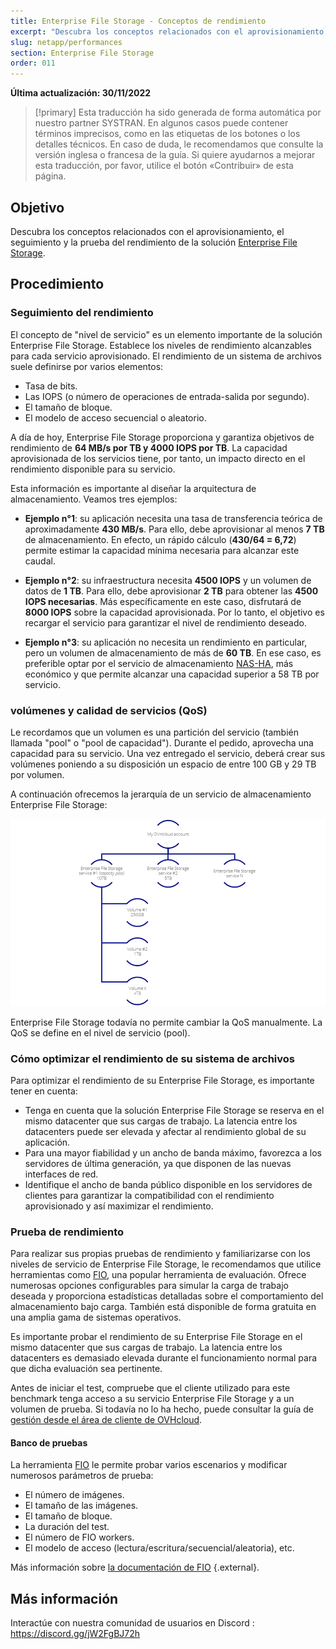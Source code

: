 ```yaml
---
title: Enterprise File Storage - Conceptos de rendimiento
excerpt: "Descubra los conceptos relacionados con el aprovisionamiento, el seguimiento y la prueba de rendimiento de la solución Enterprise File Storage"
slug: netapp/performances
section: Enterprise File Storage
order: 011
---
```


**Última actualización: 30/11/2022**

> [!primary]
> Esta traducción ha sido generada de forma automática por nuestro partner SYSTRAN. En algunos casos puede contener términos imprecisos, como en las etiquetas de los botones o los detalles técnicos. En caso de duda, le recomendamos que consulte la versión inglesa o francesa de la guía. Si quiere ayudarnos a mejorar esta traducción, por favor, utilice el botón «Contribuir» de esta página.
>

## Objetivo

Descubra los conceptos relacionados con el aprovisionamiento, el seguimiento y la prueba del rendimiento de la solución [Enterprise File Storage](https://www.ovhcloud.com/es-es/storage-solutions/enterprise-file-storage/).

## Procedimiento

### Seguimiento del rendimiento

El concepto de "nivel de servicio" es un elemento importante de la solución Enterprise File Storage. Establece los niveles de rendimiento alcanzables para cada servicio aprovisionado. El rendimiento de un sistema de archivos suele definirse por varios elementos: 

- Tasa de bits.
- Las IOPS (o número de operaciones de entrada-salida por segundo).
- El tamaño de bloque.
- El modelo de acceso secuencial o aleatorio.

A día de hoy, Enterprise File Storage proporciona y garantiza objetivos de rendimiento de **64 MB/s por TB y 4000 IOPS por TB**. La capacidad aprovisionada de los servicios tiene, por tanto, un impacto directo en el rendimiento disponible para su servicio.

Esta información es importante al diseñar la arquitectura de almacenamiento. Veamos tres ejemplos:

- **Ejemplo n°1**: su aplicación necesita una tasa de transferencia teórica de aproximadamente **430 MB/s**. Para ello, debe aprovisionar al menos **7 TB** de almacenamiento. En efecto, un rápido cálculo (**430/64 = 6,72**) permite estimar la capacidad mínima necesaria para alcanzar este caudal.

- **Ejemplo n°2**: su infraestructura necesita **4500 IOPS** y un volumen de datos de **1 TB**. Para ello, debe aprovisionar **2 TB** para obtener las **4500 IOPS necesarias**. Más específicamente en este caso, disfrutará de **8000 IOPS** sobre la capacidad aprovisionada. Por lo tanto, el objetivo es recargar el servicio para garantizar el nivel de rendimiento deseado.

- **Ejemplo n°3**: su aplicación no necesita un rendimiento en particular, pero un volumen de almacenamiento de más de **60 TB**. En ese caso, es preferible optar por el servicio de almacenamiento [NAS-HA](https://www.ovhcloud.com/es-es/storage-solutions/nas-ha/), más económico y que permite alcanzar una capacidad superior a 58 TB por servicio.

### volúmenes y calidad de servicios (QoS)

Le recordamos que un volumen es una partición del servicio (también llamada "pool" o "pool de capacidad"). Durante el pedido, aprovecha una capacidad para su servicio. Una vez entregado el servicio, deberá crear sus volúmenes poniendo a su disposición un espacio de entre 100 GB y 29 TB por volumen. 

A continuación ofrecemos la jerarquía de un servicio de almacenamiento Enterprise File Storage:

![Enterprise File Storage Perf 1](images/Netapp_Hierarchie_2.png)

Enterprise File Storage todavía no permite cambiar la QoS manualmente. La QoS se define en el nivel de servicio (pool).

### Cómo optimizar el rendimiento de su sistema de archivos

Para optimizar el rendimiento de su Enterprise File Storage, es importante tener en cuenta:

- Tenga en cuenta que la solución Enterprise File Storage se reserva en el mismo datacenter que sus cargas de trabajo. La latencia entre los datacenters puede ser elevada y afectar al rendimiento global de su aplicación.
- Para una mayor fiabilidad y un ancho de banda máximo, favorezca a los servidores de última generación, ya que disponen de las nuevas interfaces de red.
- Identifique el ancho de banda público disponible en los servidores de clientes para garantizar la compatibilidad con el rendimiento aprovisionado y así maximizar el rendimiento.

### Prueba de rendimiento

Para realizar sus propias pruebas de rendimiento y familiarizarse con los niveles de servicio de Enterprise File Storage, le recomendamos que utilice herramientas como [FIO](https://github.com/axboe/fio), una popular herramienta de evaluación. Ofrece numerosas opciones configurables para simular la carga de trabajo deseada y proporciona estadísticas detalladas sobre el comportamiento del almacenamiento bajo carga. También está disponible de forma gratuita en una amplia gama de sistemas operativos.

Es importante probar el rendimiento de su Enterprise File Storage en el mismo datacenter que sus cargas de trabajo. La latencia entre los datacenters es demasiado elevada durante el funcionamiento normal para que dicha evaluación sea pertinente.

Antes de iniciar el test, compruebe que el cliente utilizado para este benchmark tenga acceso a su servicio Enterprise File Storage y a un volumen de prueba. Si todavía no lo ha hecho, puede consultar la guía de [gestión desde el área de cliente de OVHcloud](https://docs.ovh.com/es-es/storage/file-storage/netapp/control-panel/).

#### Banco de pruebas

La herramienta [FIO](https://github.com/axboe/fio) le permite probar varios escenarios y modificar numerosos parámetros de prueba: 

- El número de imágenes.
- El tamaño de las imágenes.
- El tamaño de bloque.
- La duración del test.
- El número de FIO workers.
- El modelo de acceso (lectura/escritura/secuencial/aleatoria), etc.

Más información sobre [la documentación de FIO](https://fio.readthedocs.io/en/latest/index.html) {.external}.

## Más información

Interactúe con nuestra comunidad de usuarios en Discord : <https://discord.gg/jW2FgBJ72h>
